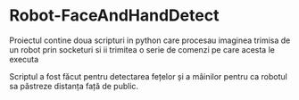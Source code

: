 # Robot-FaceAndHandDetect
Proiectul contine doua scripturi in python care procesau imaginea trimisa de un robot prin socketuri si ii trimitea o serie de comenzi pe care acesta le executa

Scriptul a fost făcut pentru detectarea fețelor și a mâinilor pentru ca robotul sa păstreze distanța față de public.
